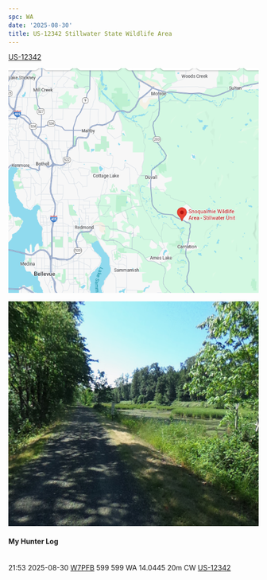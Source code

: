 ```yaml
---
spc: WA
date: '2025-08-30'
title: US-12342 Stillwater State Wildlife Area
---
```


[US-12342](https://pota.app/#/park/US-12342)

![](/static/US-12342map.png)

![](/static/US-12342.png)

#### My Hunter Log
<BR>21:53	2025-08-30	[W7PFB](https://qrz.com/db/W7PFB)	599	599	WA	14.0445	20m	CW	[US-12342](https://pota.app/#/park/US-12342)